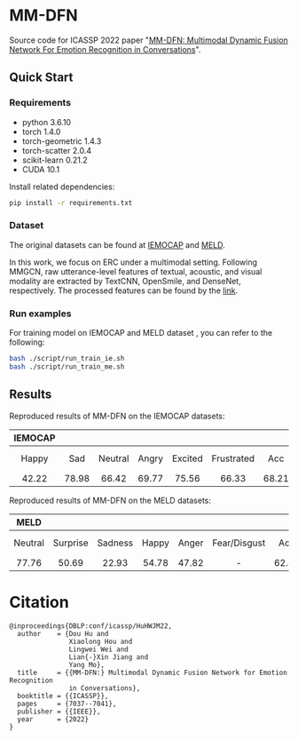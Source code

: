 # MM-DFN
Source code for ICASSP 2022 paper "[MM-DFN: Multimodal Dynamic Fusion Network For Emotion Recognition in Conversations](https://arxiv.org/pdf/2203.02385.pdf)".


## Quick Start

### Requirements
* python 3.6.10          
* torch 1.4.0            
* torch-geometric 1.4.3
* torch-scatter 2.0.4
* scikit-learn 0.21.2
* CUDA 10.1


Install related dependencies:
```bash
pip install -r requirements.txt
```

### Dataset

The original datasets can be found at [IEMOCAP](https://sail.usc.edu/iemocap/) and [MELD](https://github.com/SenticNet/MELD).

In this work, we focus on ERC under a multimodal setting. 
Following MMGCN, raw utterance-level features of textual, acoustic, and visual modality are extracted by TextCNN, OpenSmile, and DenseNet, respectively.
The processed features can be found by the [link](https://github.com/hujingwen6666/MMGCN).



### Run examples
For training model on IEMOCAP and MELD dataset , you can refer to the following:
```bash
bash ./script/run_train_ie.sh
bash ./script/run_train_me.sh
```


## Results

Reproduced results of MM-DFN on the IEMOCAP datasets:

| **IEMOCAP**| | | | | | | | |
|:-----:|:-----:|:-----:|:-----:|:-----:|:-----:|:-----:|:-----:|:-----:|
|Happy|Sad|Neutral|Angry|Excited|Frustrated|Acc|Macro-F1|Weighted-F1|
|42.22|78.98|66.42|69.77|75.56|66.33|68.21|66.54|68.18|

Reproduced results of MM-DFN on the MELD datasets:

| **MELD** | | | | | | | | |
|:-----:|:-----:|:-----:|:-----:|:-----:|:-----:|:-----:|:-----:|:-----:|
|Neutral|Surprise|Sadness|Happy|Anger|Fear/Disgust|Acc|Macro-F1|Weighted-F1|
|77.76|50.69|22.93|54.78|47.82|-|62.49|36.28|59.46|


# Citation
```
@inproceedings{DBLP:conf/icassp/HuHWJM22,
  author    = {Dou Hu and
               Xiaolong Hou and
               Lingwei Wei and
               Lian{-}Xin Jiang and
               Yang Mo},
  title     = {{MM-DFN:} Multimodal Dynamic Fusion Network for Emotion Recognition
               in Conversations},
  booktitle = {{ICASSP}},
  pages     = {7037--7041},
  publisher = {{IEEE}},
  year      = {2022}
}
```


